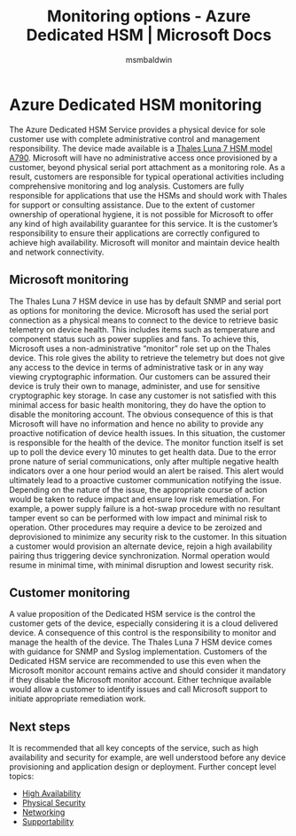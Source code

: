 ﻿---
title: Monitoring options - Azure Dedicated HSM | Microsoft Docs
description: Overview of Azure Dedicated HSM monitoring options and monitoring responsibilities
services: dedicated-hsm
author: msmbaldwin
manager: rkarlin
ms.custom: "mvc, seodec18"
ms.service: key-vault
ms.workload: identity
ms.tgt_pltfrm: na
ms.topic: conceptual
ms.date: 11/18/2020
ms.author: mbaldwin

---

# Azure Dedicated HSM monitoring

The Azure Dedicated HSM Service provides a physical device for sole customer use with complete administrative control and management responsibility. The device made available is a [Thales Luna 7 HSM model A790](https://cpl.thalesgroup.com/encryption/hardware-security-modules/network-hsms).  Microsoft will have no administrative access once provisioned by a customer, beyond physical serial port attachment as a monitoring role. As a result, customers are responsible for typical operational activities including comprehensive monitoring and log analysis.
Customers are fully responsible for applications that use the HSMs and should work with Thales for support or consulting assistance. Due to the extent of customer ownership of operational hygiene, it is not possible for Microsoft to offer any kind of high availability guarantee for this service. It is the customer’s responsibility to ensure their applications are correctly configured to achieve high availability. Microsoft will monitor and maintain device health and network connectivity.

## Microsoft monitoring

The Thales Luna 7 HSM device in use has by default SNMP and serial port as options for monitoring the device. Microsoft has used the serial port connection as a physical means to connect to the device to retrieve basic telemetry on device health. This includes items such as temperature and component status such as power supplies and fans.
To achieve this, Microsoft uses a non-administrative “monitor” role set up on the Thales device. This role gives the ability to retrieve the telemetry but does not give any access to the device in terms of administrative task or in any way viewing cryptographic information. Our customers can be assured their device is truly their own to manage, administer, and use for sensitive cryptographic key storage. In case any customer is not satisfied with this minimal access for basic health monitoring, they do have the option to disable the monitoring account. The obvious consequence of this is that Microsoft will have no information and hence no ability to provide any proactive notification of device health issues. In this situation, the customer is responsible for the health of the device.
The monitor function itself is set up to poll the device every 10 minutes to get health data. Due to the error prone nature of serial communications, only after multiple negative health indicators over a one hour period would an alert be raised. This alert would ultimately lead to a proactive customer communication notifying the issue.
Depending on the nature of the issue, the appropriate course of action would be taken to reduce impact and ensure low risk remediation. For example, a power supply failure is a hot-swap procedure with no resultant tamper event so can be performed with low impact and minimal risk to operation. Other procedures may require a device to be zeroized and deprovisioned to minimize any security risk to the customer. In this situation a customer would provision an alternate device, rejoin a high availability pairing thus triggering device synchronization. Normal operation would resume in minimal time, with minimal disruption and lowest security risk.  

## Customer monitoring

A value proposition of the Dedicated HSM service is the control the customer gets of the device, especially considering it is a cloud delivered device. A consequence of this control is the responsibility to monitor and manage the health of the device. 
The Thales Luna 7 HSM device comes with guidance for SNMP and Syslog implementation. Customers of the Dedicated HSM service are recommended to use this even when the Microsoft monitor account remains active and should consider it mandatory if they disable the Microsoft monitor account.
Either technique available would allow a customer to identify issues and call Microsoft support to initiate appropriate remediation work.

## Next steps

It is recommended that all key concepts of the service, such as high availability and security for example, are well understood before any device provisioning and application design or deployment. Further concept level topics:

* [High Availability](high-availability.md)
* [Physical Security](physical-security.md)
* [Networking](networking.md)
* [Supportability](supportability.md)
